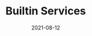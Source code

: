 ---
title: "Builtin Services"
linkTitle: "Builtin Services"
weight: 7
date: 2021-08-12
description: >
  Learn about bRPC builtin services.
---
